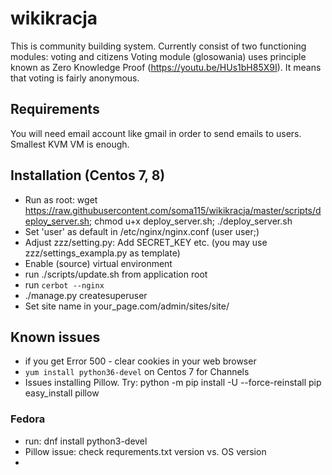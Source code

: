 # wikikracja
This is community building system. Currently consist of two functioning modules: voting and citizens
Voting module (glosowania) uses principle known as Zero Knowledge Proof (https://youtu.be/HUs1bH85X9I). It means that voting is fairly anonymous.

## Requirements
You will need email account like gmail in order to send emails to users.
Smallest KVM VM is enough. 

## Installation (Centos 7, 8)
- Run as root: 
    wget https://raw.githubusercontent.com/soma115/wikikracja/master/scripts/deploy_server.sh; chmod u+x deploy_server.sh; ./deploy_server.sh
- Set 'user' as default in /etc/nginx/nginx.conf (user user;)
- Adjust zzz/setting.py: Add SECRET_KEY etc. (you may use zzz/settings_exampla.py as template)
- Enable (source) virtual environment
- run ./scripts/update.sh from application root
- run `cerbot --nginx`
- ./manage.py createsuperuser
- Set site name in your_page.com/admin/sites/site/

## Known issues
- if you get Error 500 - clear cookies in your web browser
- `yum install python36-devel` on Centos 7 for Channels
- Issues installing Pillow. Try:
    python -m pip install -U --force-reinstall pip
    easy_install pillow

### Fedora
- run: dnf install python3-devel
- Pillow issue: check requrements.txt version vs. OS version
- 
